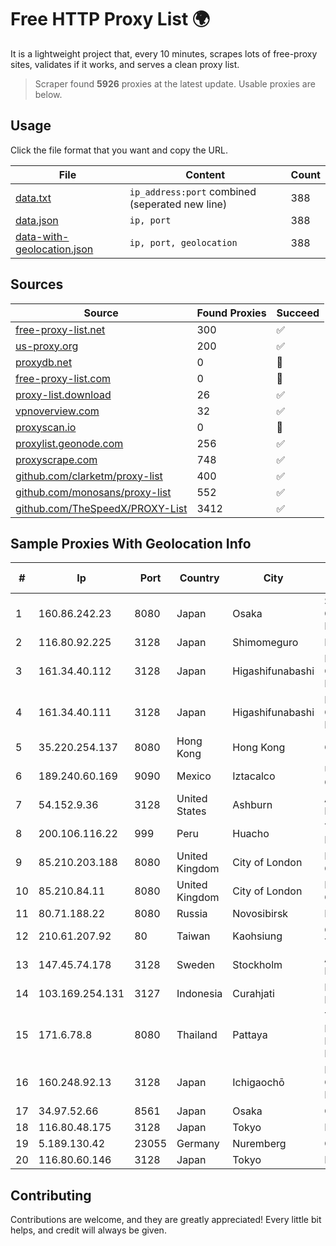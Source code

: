 
# Free HTTP Proxy List 🌍

It is a lightweight project that, every 10 minutes, scrapes lots of free-proxy sites, validates if it works, and serves a clean proxy list.


> Scraper found **5926** proxies at the latest update. Usable proxies are below.

## Usage

Click the file format that you want and copy the URL.


|File|Content|Count|
|----|-------|-----|
|[data.txt](https://raw.githubusercontent.com/themiralay/Proxy-List-World/master/data.txt)|`ip_address:port` combined (seperated new line)|388|
|[data.json](https://raw.githubusercontent.com/themiralay/Proxy-List-World/master/data.json)|`ip, port`|388|
|[data-with-geolocation.json](https://raw.githubusercontent.com/themiralay/Proxy-List-World/master/data-with-geolocation.json)|`ip, port, geolocation`|388|

## Sources

|Source|Found Proxies|Succeed|
|------|-------------|-------|
|[free-proxy-list.net](https://free-proxy-list.net)|300|✅|
|[us-proxy.org](https://www.us-proxy.org)|200|✅|
|[proxydb.net](http://proxydb.net)|0|🚫|
|[free-proxy-list.com](https://free-proxy-list.com/?page=&port=&type%5B%5D=http&type%5B%5D=https&up_time=0&search=Search)|0|🚫|
|[proxy-list.download](https://www.proxy-list.download/HTTP)|26|✅|
|[vpnoverview.com](https://vpnoverview.com/privacy/anonymous-browsing/free-proxy-servers)|32|✅|
|[proxyscan.io](https://www.proxyscan.io)|0|🚫|
|[proxylist.geonode.com](https://proxylist.geonode.com/api/proxy-list?limit=300&page=1&sort_by=lastChecked&sort_type=desc&protocols=http,https)|256|✅|
|[proxyscrape.com](https://api.proxyscrape.com/v2/?request=displayproxies&protocol=http&timeout=10000&country=all&ssl=all&anonymity=all)|748|✅|
|[github.com/clarketm/proxy-list](https://raw.githubusercontent.com/clarketm/proxy-list/master/proxy-list-raw.txt)|400|✅|
|[github.com/monosans/proxy-list](https://raw.githubusercontent.com/monosans/proxy-list/main/proxies/http.txt)|552|✅|
|[github.com/TheSpeedX/PROXY-List](https://raw.githubusercontent.com/TheSpeedX/PROXY-List/master/http.txt)|3412|✅|


## Sample Proxies With Geolocation Info

|#|Ip|Port|Country|City|Internet Service Provider|
|-|--|----|-------|----|-------------------------|
|1|160.86.242.23|8080|Japan|Osaka|Sony Network Communications Inc|
|2|116.80.92.225|3128|Japan|Shimomeguro|InfoSphere|
|3|161.34.40.112|3128|Japan|Higashifunabashi|NTT PC Communications, Inc.|
|4|161.34.40.111|3128|Japan|Higashifunabashi|NTT PC Communications, Inc.|
|5|35.220.254.137|8080|Hong Kong|Hong Kong|Google LLC|
|6|189.240.60.169|9090|Mexico|Iztacalco|Uninet S.A. de C.V.|
|7|54.152.9.36|3128|United States|Ashburn|Amazon.com, Inc.|
|8|200.106.116.22|999|Peru|Huacho|Telefonica del Peru|
|9|85.210.203.188|8080|United Kingdom|City of London|Microsoft Corporation|
|10|85.210.84.11|8080|United Kingdom|City of London|Microsoft Corporation|
|11|80.71.188.22|8080|Russia|Novosibirsk|MTS PJSC|
|12|210.61.207.92|80|Taiwan|Kaohsiung|Chunghwa Telecom Co., Ltd.|
|13|147.45.74.178|3128|Sweden|Stockholm|Aeza International LTD|
|14|103.169.254.131|3127|Indonesia|Curahjati|PT Master Star Network|
|15|171.6.78.8|8080|Thailand|Pattaya|Triple T Broadband Public Company Limited|
|16|160.248.92.13|3128|Japan|Ichigaochō|NTT PC Communications, Inc.|
|17|34.97.52.66|8561|Japan|Osaka|Google LLC|
|18|116.80.48.175|3128|Japan|Tokyo|InfoSphere|
|19|5.189.130.42|23055|Germany|Nuremberg|Contabo GmbH|
|20|116.80.60.146|3128|Japan|Tokyo|InfoSphere|



## Contributing

Contributions are welcome, and they are greatly appreciated! Every
little bit helps, and credit will always be given.

